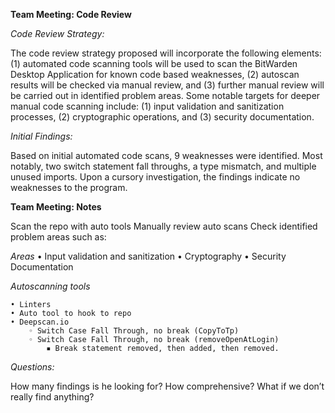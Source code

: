 **Team Meeting: Code Review**

*Code Review Strategy:*

The code review strategy proposed will incorporate the following elements: (1) automated code scanning tools will be used to scan the BitWarden Desktop Application for known code based weaknesses, (2) autoscan results will be checked via manual review, and (3) further manual review will be carried out in identified problem areas. Some notable targets for deeper manual code scanning include: (1) input validation and sanitization processes, (2) cryptographic operations, and (3) security documentation.

*Initial Findings:*

Based on initial automated code scans, 9 weaknesses were identified. Most notably, two switch statement fall throughs, a type mismatch, and multiple unused imports. Upon a cursory investigation, the findings indicate no weaknesses to the program.


**Team Meeting: Notes**

Scan the repo with auto tools
Manually review auto scans
Check identified problem areas such as:

*Areas*
    • Input validation and sanitization
    • Cryptography
    • Security Documentation

*Autoscanning tools*

    • Linters
    • Auto tool to hook to repo
    • Deepscan.io
        ◦ Switch Case Fall Through, no break (CopyToTp)
        ◦ Switch Case Fall Through, no break (removeOpenAtLogin)
            ▪ Break statement removed, then added, then removed.


*Questions:*

How many findings is he looking for?
How comprehensive?
What if we don’t really find anything?
	
